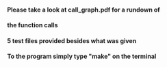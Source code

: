 #### Please take a look at call_graph.pdf for a rundown of
#### the function calls

#### 5 test files provided besides what was given

#### To the program simply type "make" on the terminal